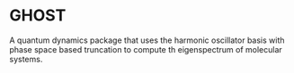 # GHOST
A quantum dynamics package that uses the harmonic oscillator basis with phase space based truncation to compute th eigenspectrum of molecular systems. 
